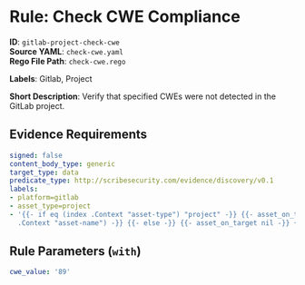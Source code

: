 # Rule: Check CWE Compliance

**ID**: `gitlab-project-check-cwe`  
**Source YAML**: `check-cwe.yaml`  
**Rego File Path**: `check-cwe.rego`  

**Labels**: Gitlab, Project

**Short Description**: Verify that specified CWEs were not detected in the GitLab project.

## Evidence Requirements

```yaml
signed: false
content_body_type: generic
target_type: data
predicate_type: http://scribesecurity.com/evidence/discovery/v0.1
labels:
- platform=gitlab
- asset_type=project
- '{{- if eq (index .Context "asset-type") "project" -}} {{- asset_on_target (index
  .Context "asset-name") -}} {{- else -}} {{- asset_on_target nil -}} {{- end -}}'
```
## Rule Parameters (`with`)

```yaml
cwe_value: '89'
```
